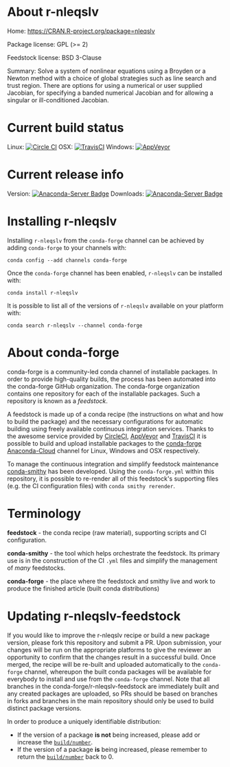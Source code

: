 About r-nleqslv
===============

Home: https://CRAN.R-project.org/package=nleqslv

Package license: GPL (>= 2)

Feedstock license: BSD 3-Clause

Summary: Solve a system of nonlinear equations using a Broyden or a Newton method with a choice of global strategies such as line search and trust region. There are options for using a numerical or user supplied Jacobian, for specifying a banded numerical Jacobian and for allowing a singular or ill-conditioned Jacobian.



Current build status
====================

Linux: [![Circle CI](https://circleci.com/gh/conda-forge/r-nleqslv-feedstock.svg?style=shield)](https://circleci.com/gh/conda-forge/r-nleqslv-feedstock)
OSX: [![TravisCI](https://travis-ci.org/conda-forge/r-nleqslv-feedstock.svg?branch=master)](https://travis-ci.org/conda-forge/r-nleqslv-feedstock)
Windows: [![AppVeyor](https://ci.appveyor.com/api/projects/status/github/conda-forge/r-nleqslv-feedstock?svg=True)](https://ci.appveyor.com/project/conda-forge/r-nleqslv-feedstock/branch/master)

Current release info
====================
Version: [![Anaconda-Server Badge](https://anaconda.org/conda-forge/r-nleqslv/badges/version.svg)](https://anaconda.org/conda-forge/r-nleqslv)
Downloads: [![Anaconda-Server Badge](https://anaconda.org/conda-forge/r-nleqslv/badges/downloads.svg)](https://anaconda.org/conda-forge/r-nleqslv)

Installing r-nleqslv
====================

Installing `r-nleqslv` from the `conda-forge` channel can be achieved by adding `conda-forge` to your channels with:

```
conda config --add channels conda-forge
```

Once the `conda-forge` channel has been enabled, `r-nleqslv` can be installed with:

```
conda install r-nleqslv
```

It is possible to list all of the versions of `r-nleqslv` available on your platform with:

```
conda search r-nleqslv --channel conda-forge
```


About conda-forge
=================

conda-forge is a community-led conda channel of installable packages.
In order to provide high-quality builds, the process has been automated into the
conda-forge GitHub organization. The conda-forge organization contains one repository
for each of the installable packages. Such a repository is known as a *feedstock*.

A feedstock is made up of a conda recipe (the instructions on what and how to build
the package) and the necessary configurations for automatic building using freely
available continuous integration services. Thanks to the awesome service provided by
[CircleCI](https://circleci.com/), [AppVeyor](http://www.appveyor.com/)
and [TravisCI](https://travis-ci.org/) it is possible to build and upload installable
packages to the [conda-forge](https://anaconda.org/conda-forge)
[Anaconda-Cloud](http://docs.anaconda.org/) channel for Linux, Windows and OSX respectively.

To manage the continuous integration and simplify feedstock maintenance
[conda-smithy](http://github.com/conda-forge/conda-smithy) has been developed.
Using the ``conda-forge.yml`` within this repository, it is possible to re-render all of
this feedstock's supporting files (e.g. the CI configuration files) with ``conda smithy rerender``.


Terminology
===========

**feedstock** - the conda recipe (raw material), supporting scripts and CI configuration.

**conda-smithy** - the tool which helps orchestrate the feedstock.
                   Its primary use is in the construction of the CI ``.yml`` files
                   and simplify the management of *many* feedstocks.

**conda-forge** - the place where the feedstock and smithy live and work to
                  produce the finished article (built conda distributions)


Updating r-nleqslv-feedstock
============================

If you would like to improve the r-nleqslv recipe or build a new
package version, please fork this repository and submit a PR. Upon submission,
your changes will be run on the appropriate platforms to give the reviewer an
opportunity to confirm that the changes result in a successful build. Once
merged, the recipe will be re-built and uploaded automatically to the
`conda-forge` channel, whereupon the built conda packages will be available for
everybody to install and use from the `conda-forge` channel.
Note that all branches in the conda-forge/r-nleqslv-feedstock are
immediately built and any created packages are uploaded, so PRs should be based
on branches in forks and branches in the main repository should only be used to
build distinct package versions.

In order to produce a uniquely identifiable distribution:
 * If the version of a package **is not** being increased, please add or increase
   the [``build/number``](http://conda.pydata.org/docs/building/meta-yaml.html#build-number-and-string).
 * If the version of a package **is** being increased, please remember to return
   the [``build/number``](http://conda.pydata.org/docs/building/meta-yaml.html#build-number-and-string)
   back to 0.
